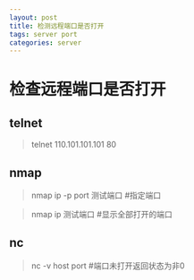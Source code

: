 ```yaml
---
layout: post
title: 检测远程端口是否打开
tags: server port
categories: server
---
```


# 检查远程端口是否打开

## telnet
>telnet 110.101.101.101 80

## nmap
>nmap ip -p port 测试端口 #指定端口

>nmap ip 测试端口 #显示全部打开的端口

## nc
> nc -v host port  #端口未打开返回状态为非0